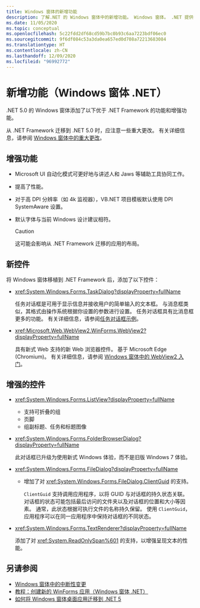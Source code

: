 ```yaml
---
title: Windows 窗体的新增功能
description: 了解.NET 的 Windows 窗体中的新增功能。 Windows 窗体。 .NET 提供优于 .NET Framework 的新功能和增强功能。
ms.date: 11/05/2020
ms.topic: conceptual
ms.openlocfilehash: 5c22fdd2df68cd59b7bc0b93c6aa7223bdf06ec0
ms.sourcegitcommit: 9f6df084c53a3da0ea657ed0d708a72213683084
ms.translationtype: HT
ms.contentlocale: zh-CN
ms.lasthandoff: 12/09/2020
ms.locfileid: "96992772"
---
```

# <a name="whats-new-windows-forms-net"></a>新增功能（Windows 窗体 .NET）

.NET 5.0 的 Windows 窗体添加了以下优于 .NET Framework 的功能和增强功能。

从 .NET Framework 迁移到 .NET 5.0 时，应注意一些重大更改。 有关详细信息，请参阅 [Windows 窗体中的重大更改](/dotnet/core/compatibility/winforms)。

## <a name="enhanced-features"></a>增强功能

- Microsoft UI 自动化模式可更好地与讲述人和 Jaws 等辅助工具协同工作。
- 提高了性能。
- 对于高 DPI 分辨率（如 4k 监视器），VB.NET 项目模板默认使用 DPI SystemAware 设置。
- 默认字体与当前 Windows 设计建议相符。

  > [!CAUTION]
  > 这可能会影响从 .NET Framework 迁移的应用的布局。

## <a name="new-controls"></a>新控件

将 Windows 窗体移植到 .NET Framework 后，添加了以下控件：

- <xref:System.Windows.Forms.TaskDialog?displayProperty=fullName>
  
  任务对话框是可用于显示信息并接收用户的简单输入的文本框。 与消息框类似，其格式由操作系统根据你设置的参数进行设置。 任务对话框具有比消息框更多的功能。 有关详细信息，请参阅[任务对话框示例](https://github.com/dotnet/samples/tree/master/windowsforms/TaskDialogDemo)。

- <xref:Microsoft.Web.WebView2.WinForms.WebView2?displayProperty=fullName>

  具有新式 Web 支持的新 Web 浏览器控件。 基于 Microsoft Edge (Chromium)。 有关详细信息，请参阅 [Windows 窗体中的 WebView2 入门](/microsoft-edge/webview2/gettingstarted/winforms)。

## <a name="enhanced-controls"></a>增强的控件

- <xref:System.Windows.Forms.ListView?displayProperty=fullName>

  - 支持可折叠的组
  - 页脚
  - 组副标题、任务和标题图像

- <xref:System.Windows.Forms.FolderBrowserDialog?displayProperty=fullName>

  此对话框已升级为使用新式 Windows 体验，而不是旧版 Windows 7 体验。

- <xref:System.Windows.Forms.FileDialog?displayProperty=fullName>

  - 增加了对 <xref:System.Windows.Forms.FileDialog.ClientGuid> 的支持。

    `ClientGuid` 支持调用应用程序，以将 GUID 与对话框的持久状态关联。 对话框的状态可能包括最后访问的文件夹以及对话框的位置和大小等因素。 通常，此状态根据可执行文件的名称持久保留。 使用 `ClientGuid`，应用程序可以在同一应用程序中保持对话框的不同状态。

- <xref:System.Windows.Forms.TextRenderer?displayProperty=fullName>

  添加了对 <xref:System.ReadOnlySpan%601> 的支持，以增强呈现文本的性能。

## <a name="see-also"></a>另请参阅

- [Windows 窗体中的中断性变更](/dotnet/core/compatibility/winforms)
- [教程：创建新的 WinForms 应用（Windows 窗体 .NET）](../get-started/create-app-visual-studio.md)
- [如何将 Windows 窗体桌面应用迁移到 .NET 5](../migration/index.md)
